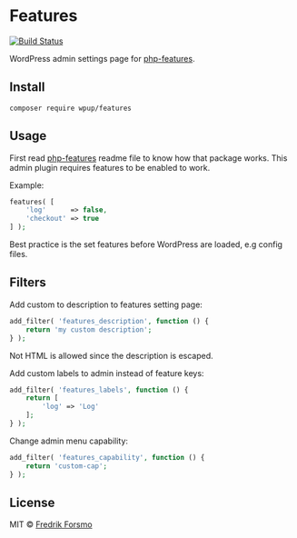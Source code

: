 # Features

[![Build Status](https://travis-ci.org/wpup/features.svg?branch=master)](https://travis-ci.org/wpup/features)

WordPress admin settings page for [php-features](https://github.com/frozzare/php-features).

## Install

```
composer require wpup/features
```

## Usage

First read [php-features](https://github.com/frozzare/php-features) readme file to know how that package works. This admin plugin requires features to be enabled to work.

Example:

```php
features( [
    'log'      => false,
    'checkout' => true
] );
```

Best practice is the set features before WordPress are loaded, e.g config files.

## Filters

Add custom to description to features setting page:

```php
add_filter( 'features_description', function () {
    return 'my custom description';
} );
```

Not HTML is allowed since the description is escaped.

Add custom labels to admin instead of feature keys:

```php
add_filter( 'features_labels', function () {
    return [
        'log' => 'Log'
    ];
} );
```

Change admin menu capability:

```php
add_filter( 'features_capability', function () {
    return 'custom-cap';
} );
```

## License

MIT © [Fredrik Forsmo](https://github.com/frozzare)
